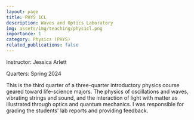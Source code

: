 ```yaml
---
layout: page
title: PHYS 1CL
description: Waves and Optics Laboratory
img: assets/img/teaching/phys1cl.png
importance: 1
category: Physics (PHYS)
related_publications: false
---
```


Instructor: Jessica Arlett

Quarters: Spring 2024

This is the third quarter of a three-quarter introductory physics course geared toward life-science majors. The physics of oscillations and waves, vibrating strings and sound, and the interaction of light with matter as illustrated through optics and quantum mechanics. I was responsible for grading the students' lab reports and providing feedback.